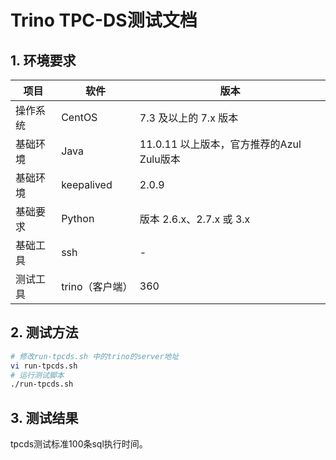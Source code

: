 # Trino TPC-DS测试文档

## 1. 环境要求 

| 项目     | 软件            | 版本                                      |
| -------- | --------------- | ----------------------------------------- |
| 操作系统 | CentOS          | 7.3 及以上的 7.x 版本                     |
| 基础环境 | Java            | 11.0.11 以上版本，官方推荐的Azul Zulu版本 |
| 基础环境 | keepalived      | 2.0.9                                     |
| 基础要求 | Python          | 版本 2.6.x、2.7.x 或 3.x                  |
| 基础工具 | ssh             | -                                         |
| 测试工具 | trino（客户端） | 360                                       |

## 2. 测试方法

```bash
# 修改run-tpcds.sh 中的trino的server地址
vi run-tpcds.sh
# 运行测试脚本
./run-tpcds.sh
```



## 3. 测试结果

tpcds测试标准100条sql执行时间。

